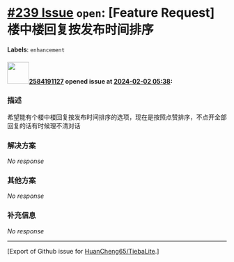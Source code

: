 # [\#239 Issue](https://github.com/HuanCheng65/TiebaLite/issues/239) `open`: [Feature Request] 楼中楼回复按发布时间排序
**Labels**: `enhancement`


#### <img src="https://avatars.githubusercontent.com/u/78305714?v=4" width="50">[2584191127](https://github.com/2584191127) opened issue at [2024-02-02 05:38](https://github.com/HuanCheng65/TiebaLite/issues/239):

### 描述

希望能有个楼中楼回复按发布时间排序的选项，现在是按照点赞排序，不点开全部回复的话有时候理不清对话

### 解决方案

_No response_

### 其他方案

_No response_

### 补充信息

_No response_




-------------------------------------------------------------------------------



[Export of Github issue for [HuanCheng65/TiebaLite](https://github.com/HuanCheng65/TiebaLite).]
